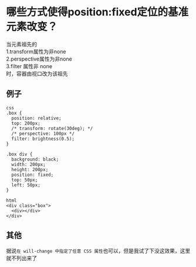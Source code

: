 # 哪些方式使得position:fixed定位的基准元素改变？
当元素祖先的  
1.transform属性为非none  
2.perspective属性为非none  
3.filter 属性非 none  
时，容器由视口改为该祖先

## 例子
```
css
.box {
  position: relative;
  top: 200px;
  /* transform: rotate(30deg); */
  /* perspective: 100px */
  filter: brightness(0.5);
}

.box div {
  background: black;
  width: 200px;
  height: 200px;
  position: fixed;
  top: 50px;
  left: 50px;
}

html
<div class="box">
  <div></div>
</div>
```

## 其他
据说`在 will-change 中指定了任意 CSS 属性`也可以，但是我试了下没这效果，这里就不列出来了
